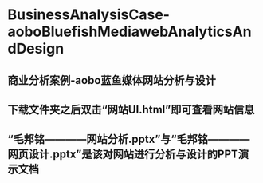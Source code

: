 # BusinessAnalysisCase-aoboBluefishMediawebAnalyticsAndDesign
## 商业分析案例-aobo蓝鱼媒体网站分析与设计
## 下载文件夹之后双击“网站UI.html”即可查看网站信息
## “毛邦铭————网站分析.pptx”与“毛邦铭————网页设计.pptx”是该对网站进行分析与设计的PPT演示文档
